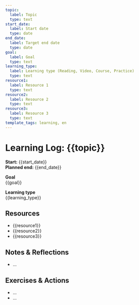 ```yaml
---
topic:
  label: Topic
  type: text
start_date:
  label: Start date
  type: date
end_date:
  label: Target end date
  type: date
goal:
  label: Goal
  type: text
learning_type:
  label: Learning type (Reading, Video, Course, Practice)
  type: text
resource1:
  label: Resource 1
  type: text
resource2:
  label: Resource 2
  type: text
resource3:
  label: Resource 3
  type: text
template_tags: learning, en
---
```


# Learning Log: **{{topic}}**

**Start:** {{start_date}}  
**Planned end:** {{end_date}}

**Goal**  
{{goal}}

**Learning type**  
{{learning_type}}

## Resources
- {{resource1}}
- {{resource2}}
- {{resource3}}

## Notes & Reflections
- …

## Exercises & Actions
- …
- …
